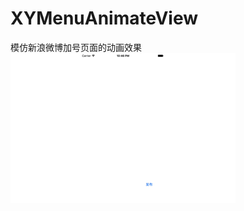 # XYMenuAnimateView
模仿新浪微博加号页面的动画效果
![image](https://github.com/xinyuly/XYMenuAnimateView/blob/master/animate.gif)
